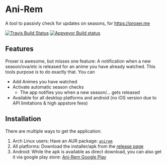 # Ani-Rem
A tool to passivly check for updates on seasons, for https://proxer.me

[![Travis Build Status](https://travis-ci.org/Skycoder42/SeasonProxer.svg?branch=master)](https://travis-ci.org/Skycoder42/SeasonProxer)
[![Appveyor Build status](https://ci.appveyor.com/api/projects/status/kqmf5af1ngg2phqo?svg=true)](https://ci.appveyor.com/project/Skycoder42/seasonproxer)


## Features
Proxer is awesome, but misses one feature: A notification when a new season/ova/etc is released for an anime you have already watched. This tools purpose is to do exactly that. You can

- Add Animes you have watched
- Activate automatic season checks
	- The app notifies you when a new season/... gets released
- Available for all desktop platforms and android (no iOS version due to API limitations & high appstore fees)

## Installation
There are multiple ways to get the application:

1. Arch Linux users: Have an AUR package: [`anirem`](https://aur.archlinux.org/packages/anirem/)
2. All platforms: Download the installer/apk from the [release page](https://github.com/Skycoder42/SeasonProxer/releases)
3. Android: While the apk is available as direct download, you can also get it via google play store: [Ani-Rem Google Play](www.example.com)
